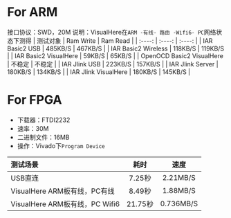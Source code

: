 # For ARM
接口协议：SWD，20M
说明：VisualHere在`ARM -有线- 路由 -Wifi6- PC`网络状态下测得
| 测试对象 | Ram Write | Ram Read |
| :----: | :----: | :----: |
| IAR Basic2 USB | 485KB/S | 467KB/S |
| IAR Basic2 Wireless | 118KB/S | 119KB/S |
| IAR Basic2 VisualHere | 59KB/S | 65KB/S |
| OpenOCD Basic2 VisualHere | 不稳定 | 不稳定 |
| IAR Jlink USB | 223KB/S | 157KB/S |
| IAR Jlink Server | 180KB/S | 134KB/S |
| IAR Jlink VisualHere | 180KB/S | 145KB/S |

# For FPGA

* 下载器：FTDI2232
* 速率：30M
* 二进制文件：16MB
* 操作：Vivado下`Program Device`

| 测试场景 | 耗时 | 速度 |
| :---- | :----: | :----: |
| USB直连 | 7.25秒 | 2.21MB/S |
| VisualHere ARM板有线，PC有线 | 8.49秒 | 1.88MB/S |
| VisualHere ARM板有线，PC Wifi6 | 21.75秒 | 0.736MB/S |
